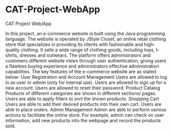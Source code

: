 # CAT-Project-WebApp
CAT Project Web/App 

In this project, an e-commerce website is built using the Java programming language. The website is operated by JStyle Closet, an online retail clothing store that specializes in providing its clients with fashionable and high-quality clothing. It sells a wide range of clothing goods, including tops, t-shirts, dresses and outwears. The platform offers administrators and customers different website views through user authentication, giving users a flawless buying experience and administrators effective administration capabilities.
The key features of the e-commerce website are as stated below:
User Registration and Account Management
Users are allowed to log in as user or admin (only for internal use).
Users are allowed to sign up for a new account.
Users are allowed to reset their password.
Product Catalog
Products of different categories are shown in different sections/ pages.
Users are able to apply filters to sort the shown products.
Shopping Cart
Users are able to add their desired products into their own cart.
Users are able to place orders.
Admin Management
Admin are able to perform various actions to facilitate the online store. For example, admin can check on user information, add new products into the webpage and record the products sold.
